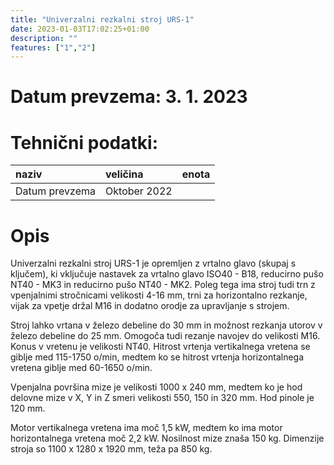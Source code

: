 ```yaml
---
title: "Univerzalni rezkalni stroj URS-1"
date: 2023-01-03T17:02:25+01:00
description: ""
features: ["1","2"]
---
```

# Datum prevzema: 3. 1. 2023
# Tehnični podatki:
| naziv | veličina | enota |
| :-- | :-- | :-- |
| Datum prevzema | Oktober 2022 |  |
# Opis
Univerzalni rezkalni stroj URS-1 je opremljen z vrtalno glavo (skupaj s ključem), ki vključuje nastavek za vrtalno glavo ISO40 - B18, reducirno pušo NT40 - MK3 in reducirno pušo NT40 - MK2. Poleg tega ima stroj tudi trn z vpenjalnimi stročnicami velikosti 4-16 mm, trni za horizontalno rezkanje, vijak za vpetje držal M16 in dodatno orodje za upravljanje s strojem.

Stroj lahko vrtana v železo debeline do 30 mm in možnost rezkanja utorov v železo debeline do 25 mm. Omogoča tudi rezanje navojev do velikosti M16. Konus v vretenu je velikosti NT40. Hitrost vrtenja vertikalnega vretena se giblje med 115-1750 o/min, medtem ko se hitrost vrtenja horizontalnega vretena giblje med 60-1650 o/min.

Vpenjalna površina mize je velikosti 1000 x 240 mm, medtem ko je hod delovne mize v X, Y in Z smeri velikosti 550, 150 in 320 mm. Hod pinole je 120 mm.

Motor vertikalnega vretena ima moč 1,5 kW, medtem ko ima motor horizontalnega vretena moč 2,2 kW. Nosilnost mize znaša 150 kg. Dimenzije stroja so 1100 x 1280 x 1920 mm, teža pa 850 kg.